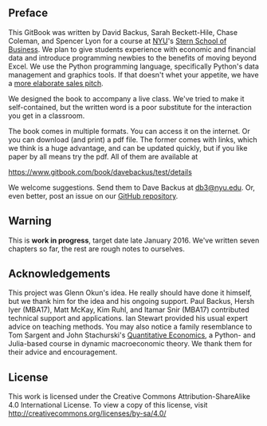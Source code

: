 ## Preface

This GitBook was written by David Backus, Sarah Beckett-Hile, Chase Coleman, and Spencer Lyon for a course at [NYU](http://www.nyu.edu/)'s [Stern School of Business](http://www.stern.nyu.edu/).  We plan to give students experience with economic and financial data and introduce programming newbies to the benefits of moving beyond Excel.  We use the Python programming language, specifically Python's data management and graphics tools.  If that doesn't whet your appetite, we have a [more elaborate sales pitch](http://databootcamp.nyuecon.com/bootcamp_faq/).   

We designed the book to accompany a live class.  We've tried to make it self-contained, but the written word is a poor substitute for the interaction you get in a classroom.  

The book comes in multiple formats.  You can access it on the internet.  Or you can download (and print) a pdf file.  The former comes with links, which we think is a huge advantage, and can be updated quickly, but if you like paper by all means try the pdf.  All of them are available at 

https://www.gitbook.com/book/davebackus/test/details

We welcome suggestions.  Send them to Dave Backus at [db3@nyu.edu](mailto:db3@nyu.edu).  Or, even better, post an issue on our [GitHub repository](https://github.com/DaveBackus/Data_Bootcamp_Book/issues).  


## Warning

This is **work in progress**, target date late January 2016.  We've written seven chapters so far, the rest are rough notes to ourselves.   


## Acknowledgements 

This project was Glenn Okun's idea.  He really should have done it himself, but we thank him for the idea and his ongoing support. Paul Backus, Hersh Iyer (MBA17), Matt McKay, Kim Ruhl, and Itamar Snir (MBA17) contributed technical support and applications.  Ian Stewart provided his usual expert advice on teaching methods.  You may also notice a family resemblance to Tom Sargent and John Stachurski's [Quantitative Economics](http://quant-econ.net/), a Python- and Julia-based course in dynamic macroeconomic theory.  We thank them for their advice and encouragement.   

## License 

This work is licensed under the Creative Commons Attribution-ShareAlike 4.0 International License. To view a copy of this license, visit http://creativecommons.org/licenses/by-sa/4.0/

